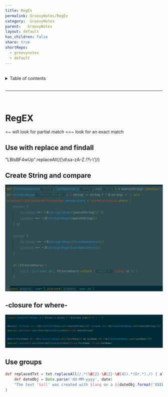 ```yaml
---
title: RegEx    
permalink: GroovyNotes/RegEx    
category:  GroovyNotes    
parent:   GroovyNotes    
layout: default    
has_children: false    
share: true    
shortRepo:    
  - groovynotes    
  - default    
---
```

    
    
<br/>    
    
<details markdown="block">    
<summary>    
Table of contents    
</summary>    
{: .text-delta }    
1. TOC    
{:toc}    
</details>    
    
<br/>    
    
***    
    
<br/>    
    
# RegEX    
    
=~ will look for partial match ==~   look for an exact match    
    
## Use with replace and findall    
    
"LBlsBF4wUp".replaceAll(/[\d\sa-zA-Z.!?\\-\\']/)    
    
## Create String and compare    
    
![](https://github.com/14paxton/GroovyNotes/blob/main/Where.png)    
    
## -closure for where-    
    
![](https://github.com/14paxton/GroovyNotes/blob/main/%40Where.png)    
    
## Use groups    
    
```groovy    
def replacedTxt = txt.replaceAll(/.*(\d{2}-\d{2}-\d{4}).*(Gr.*)./) { all, date, lang ->    
    def dateObj = Date.parse('dd-MM-yyyy', date)    
    "The text '$all' was created with $lang on a ${dateObj.format('EEEE')}."    
}    
```  